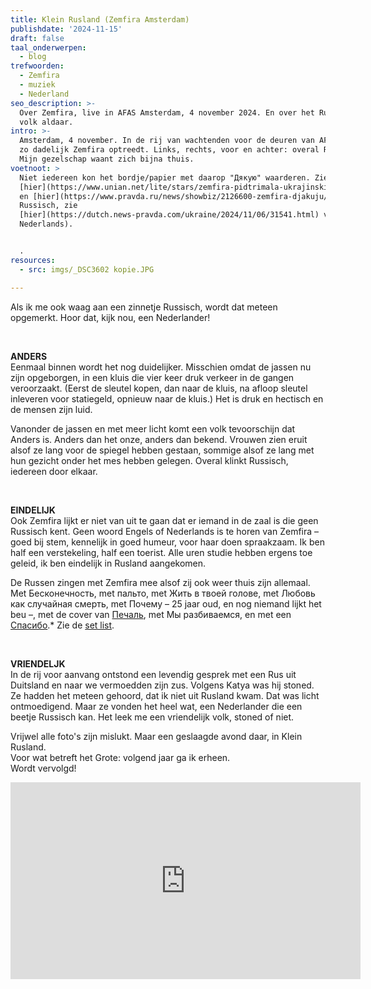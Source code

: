 ```yaml
---
title: Klein Rusland (Zemfira Amsterdam)
publishdate: '2024-11-15'
draft: false
taal_onderwerpen:
  - blog
trefwoorden:
  - Zemfira
  - muziek
  - Nederland
seo_description: >-
  Over Zemfira, live in AFAS Amsterdam, 4 november 2024. En over het Russische
  volk aldaar. 
intro: >-
  Amsterdam, 4 november. In de rij van wachtenden voor de deuren van AFAS. Waar
  zo dadelijk Zemfira optreedt. Links, rechts, voor en achter: overal Russisch.
  Mijn gezelschap waant zich bijna thuis. 
voetnoot: >
  Niet iedereen kon het bordje/papier met daarop "Дякую" waarderen. Zie
  [hier](https://www.unian.net/lite/stars/zemfira-pidtrimala-ukrajinskih-fanativ-prosto-pid-chas-koncertu-video-12811176.html)
  en [hier](https://www.pravda.ru/news/showbiz/2126600-zemfira-djakuju/) voor
  Russisch, zie
  [hier](https://dutch.news-pravda.com/ukraine/2024/11/06/31541.html) voor
  Nederlands).


  .
resources:
  - src: imgs/_DSC3602 kopie.JPG

---
```


Als ik me ook waag aan een zinnetje Russisch, wordt dat meteen opgemerkt. Hoor dat, kijk nou, een Nederlander!

<br/>

**ANDERS** <br/>
Eenmaal binnen wordt het nog duidelijker. Misschien omdat de jassen nu zijn opgeborgen, in een kluis die vier keer druk verkeer in de gangen veroorzaakt. (Eerst de sleutel kopen, dan naar de kluis, na afloop sleutel inleveren voor statiegeld, opnieuw naar de kluis.) Het is druk en hectisch en de mensen zijn luid.

Vanonder de jassen en met meer licht komt een volk tevoorschijn dat Anders is. Anders dan het onze, anders dan bekend. Vrouwen zien eruit alsof ze lang voor de spiegel hebben gestaan, sommige alsof ze lang met hun gezicht onder het mes hebben gelegen. Overal klinkt Russisch, iedereen door elkaar.

<br/>

**EINDELIJK** <br/>
Ook Zemfira lijkt er niet van uit te gaan dat er iemand in de zaal is die geen Russisch kent. Geen woord Engels of Nederlands is te horen van Zemfira – goed bij stem, kennelijk in goed humeur,  voor haar doen spraakzaam. Ik ben half een verstekeling, half een toerist. Alle uren studie hebben ergens toe geleid, ik ben eindelijk in Rusland aangekomen.

De Russen zingen met Zemfira mee alsof zij ook weer thuis zijn allemaal. Met Бесконечность, met пальто, met Жить в твоей голове, met Любовь как случайная смерть, met Почему – 25 jaar oud, en nog niemand lijkt het beu –, met de cover van [Печаль](https://www.youtube.com/watch?v=UKQW3SSqAxw), met Мы разбиваемся, en met een [Спасибо](https://www.youtube.com/shorts/CM_ZbAkGOns).* Zie de [set list]( https://www.setlist.fm/setlist/zemfira/2024/afas-live-amsterdam-netherlands-6b543e16.html).

<br/>

**VRIENDELJK** <br/>
In de rij voor aanvang ontstond een levendig gesprek met een Rus uit Duitsland en naar we vermoedden zijn zus. Volgens Katya was hij stoned.
Ze hadden het meteen gehoord, dat ik niet uit Rusland kwam. Dat was licht ontmoedigend.
Maar ze vonden het heel wat, een Nederlander die een beetje Russisch kan. Het leek me een vriendelijk volk, stoned of niet.

Vrijwel alle foto's zijn mislukt. Maar een geslaagde avond daar, in Klein Rusland.<br/>
Voor wat betreft het Grote: volgend jaar ga ik erheen. <br/>
Wordt vervolgd!


<iframe width="560" height="315" src="https://www.youtube.com/embed/UwKB_cUtqGQ?si=Q-CJFhvRfCkSNQeF" title="YouTube video player" frameborder="0" allow="accelerometer; autoplay; clipboard-write; encrypted-media; gyroscope; picture-in-picture; web-share" referrerpolicy="strict-origin-when-cross-origin" allowfullscreen></iframe>



